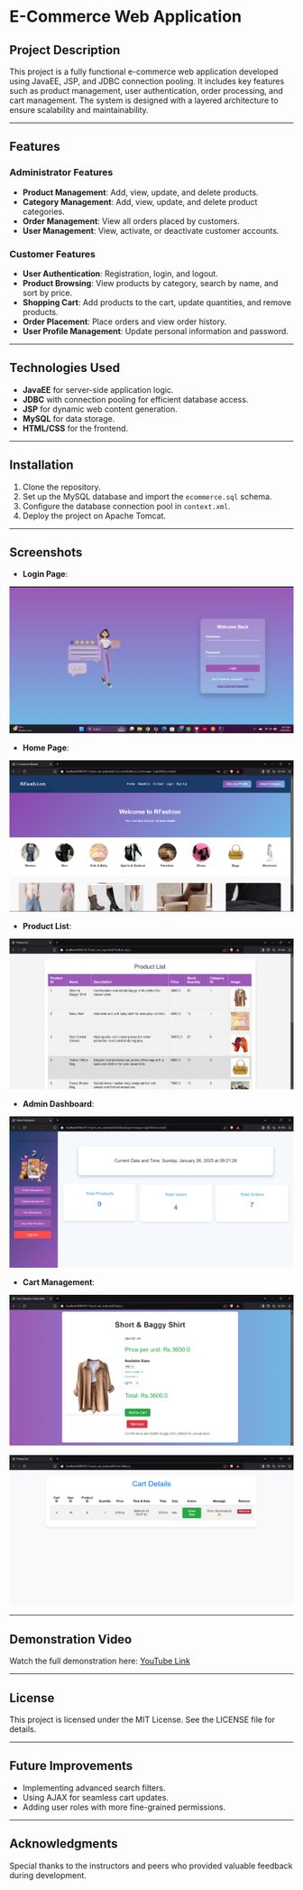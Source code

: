 # E-Commerce Web Application

## Project Description
This project is a fully functional e-commerce web application developed using JavaEE, JSP, and JDBC connection pooling. It includes key features such as product management, user authentication, order processing, and cart management. The system is designed with a layered architecture to ensure scalability and maintainability.

---

## Features

### Administrator Features
- **Product Management**: Add, view, update, and delete products.
- **Category Management**: Add, view, update, and delete product categories.
- **Order Management**: View all orders placed by customers.
- **User Management**: View, activate, or deactivate customer accounts.

### Customer Features
- **User Authentication**: Registration, login, and logout.
- **Product Browsing**: View products by category, search by name, and sort by price.
- **Shopping Cart**: Add products to the cart, update quantities, and remove products.
- **Order Placement**: Place orders and view order history.
- **User Profile Management**: Update personal information and password.

---

## Technologies Used
- **JavaEE** for server-side application logic.
- **JDBC** with connection pooling for efficient database access.
- **JSP** for dynamic web content generation.
- **MySQL** for data storage.
- **HTML/CSS** for the frontend.

---

## Installation
1. Clone the repository.
2. Set up the MySQL database and import the `ecommerce.sql` schema.
3. Configure the database connection pool in `context.xml`.
4. Deploy the project on Apache Tomcat.

---

## Screenshots
- **Login Page**:

![Login Page](src/main/webapp/screenshots/login.png)

- **Home Page**:

![Home Page](src/main/webapp/screenshots/img.png)

- **Product List**:

![Product List](src/main/webapp/screenshots/img_1.png)

- **Admin Dashboard**:

![Admin Dashboard](src/main/webapp/screenshots/img_2.png)

- **Cart Management**:

![Cart Management](src/main/webapp/screenshots/img_3.png)

![Cart Management](src/main/webapp/screenshots/img_4.png)

---

## Demonstration Video
Watch the full demonstration here: [YouTube Link](https://example.com)

---

## License
This project is licensed under the MIT License. See the LICENSE file for details.

---


## Future Improvements
- Implementing advanced search filters.
- Using AJAX for seamless cart updates.
- Adding user roles with more fine-grained permissions.

---

## Acknowledgments
Special thanks to the instructors and peers who provided valuable feedback during development.
